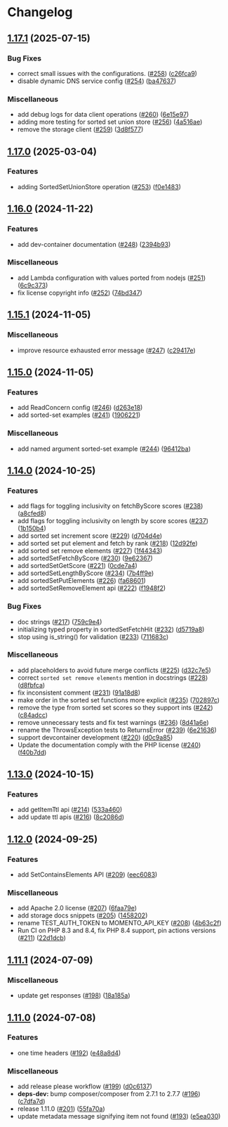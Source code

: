 # Changelog

## [1.17.1](https://github.com/momentohq/client-sdk-php/compare/v1.17.0...v1.17.1) (2025-07-15)


### Bug Fixes

* correct small issues with the configurations. ([#258](https://github.com/momentohq/client-sdk-php/issues/258)) ([c26fca9](https://github.com/momentohq/client-sdk-php/commit/c26fca99b0523a325474892006a24c5a8c187e36))
* disable dynamic DNS service config ([#254](https://github.com/momentohq/client-sdk-php/issues/254)) ([ba47637](https://github.com/momentohq/client-sdk-php/commit/ba47637651bd9426e481d38558d1bbf1b06447e4))


### Miscellaneous

* add debug logs for data client operations ([#260](https://github.com/momentohq/client-sdk-php/issues/260)) ([6e15e97](https://github.com/momentohq/client-sdk-php/commit/6e15e9794e967fe9445853ee13d9ae0720d72116))
* adding more testing for sorted set union store ([#256](https://github.com/momentohq/client-sdk-php/issues/256)) ([4a516ae](https://github.com/momentohq/client-sdk-php/commit/4a516ae634630684362e9f2954adb6859630a9a1))
* remove the storage client ([#259](https://github.com/momentohq/client-sdk-php/issues/259)) ([3d8f577](https://github.com/momentohq/client-sdk-php/commit/3d8f577f0feb3bc927e9574a4302600f90b97fe2))

## [1.17.0](https://github.com/momentohq/client-sdk-php/compare/v1.16.0...v1.17.0) (2025-03-04)


### Features

* adding SortedSetUnionStore operation ([#253](https://github.com/momentohq/client-sdk-php/issues/253)) ([f0e1483](https://github.com/momentohq/client-sdk-php/commit/f0e1483f7449363cec5e93721912a12111991405))

## [1.16.0](https://github.com/momentohq/client-sdk-php/compare/v1.15.1...v1.16.0) (2024-11-22)


### Features

* add dev-container documentation ([#248](https://github.com/momentohq/client-sdk-php/issues/248)) ([2394b93](https://github.com/momentohq/client-sdk-php/commit/2394b93a7196a873ff6bd698bbc5ee3a661ccf39))


### Miscellaneous

* add Lambda configuration with values ported from nodejs ([#251](https://github.com/momentohq/client-sdk-php/issues/251)) ([6c9c373](https://github.com/momentohq/client-sdk-php/commit/6c9c373f7abc23e89a1a9ce8a1c4c66a8b374550))
* fix license copyright info ([#252](https://github.com/momentohq/client-sdk-php/issues/252)) ([74bd347](https://github.com/momentohq/client-sdk-php/commit/74bd347114bc7e1eed6f25d2059c511b4090926a))

## [1.15.1](https://github.com/momentohq/client-sdk-php/compare/v1.15.0...v1.15.1) (2024-11-05)


### Miscellaneous

* improve resource exhausted error message ([#247](https://github.com/momentohq/client-sdk-php/issues/247)) ([c29417e](https://github.com/momentohq/client-sdk-php/commit/c29417ee8f746147cfce145ece9112343c43f4ca))

## [1.15.0](https://github.com/momentohq/client-sdk-php/compare/v1.14.0...v1.15.0) (2024-11-05)


### Features

* add ReadConcern config ([#246](https://github.com/momentohq/client-sdk-php/issues/246)) ([d263e18](https://github.com/momentohq/client-sdk-php/commit/d263e182931823063f703e4b0345950ec5772275))
* add sorted-set examples ([#241](https://github.com/momentohq/client-sdk-php/issues/241)) ([1906221](https://github.com/momentohq/client-sdk-php/commit/19062216f82656d24c79c0f0386cf5009a7797b9))


### Miscellaneous

* add named argument sorted-set example ([#244](https://github.com/momentohq/client-sdk-php/issues/244)) ([96412ba](https://github.com/momentohq/client-sdk-php/commit/96412bad6426ebed0db210ec4e768c79b0f29692))

## [1.14.0](https://github.com/momentohq/client-sdk-php/compare/v1.13.0...v1.14.0) (2024-10-25)


### Features

* add flags for toggling inclusivity on fetchByScore scores ([#238](https://github.com/momentohq/client-sdk-php/issues/238)) ([a8cfed8](https://github.com/momentohq/client-sdk-php/commit/a8cfed84a6c56ae647edaa74d7a326efea202912))
* add flags for toggling inclusivity on length by score scores ([#237](https://github.com/momentohq/client-sdk-php/issues/237)) ([1b150b4](https://github.com/momentohq/client-sdk-php/commit/1b150b4aa9594cb0856b3a2f0d003438d7d16285))
* add sorted set increment score ([#229](https://github.com/momentohq/client-sdk-php/issues/229)) ([d704d4e](https://github.com/momentohq/client-sdk-php/commit/d704d4e43cd1109e5c2433011fefb07978e6963b))
* add sorted set put element and fetch by rank ([#218](https://github.com/momentohq/client-sdk-php/issues/218)) ([12d92fe](https://github.com/momentohq/client-sdk-php/commit/12d92fe3ee2671844a27b53578f564c7d938cdbc))
* add sorted set remove elements ([#227](https://github.com/momentohq/client-sdk-php/issues/227)) ([1f44343](https://github.com/momentohq/client-sdk-php/commit/1f443435bc3b90ba98bbc9cde910f00918f406d8))
* add sortedSetFetchByScore ([#230](https://github.com/momentohq/client-sdk-php/issues/230)) ([9e62367](https://github.com/momentohq/client-sdk-php/commit/9e6236716bc608dbec9f6f53b35d6b35c9169a5b))
* add sortedSetGetScore ([#221](https://github.com/momentohq/client-sdk-php/issues/221)) ([0cde7a4](https://github.com/momentohq/client-sdk-php/commit/0cde7a48c6e94c86ff268e3b9625b2bf7c408e04))
* add sortedSetLengthByScore ([#234](https://github.com/momentohq/client-sdk-php/issues/234)) ([7b4ff9e](https://github.com/momentohq/client-sdk-php/commit/7b4ff9eada9ed7202e5c5cad9c6fee18aea1ffa9))
* add sortedSetPutElements ([#226](https://github.com/momentohq/client-sdk-php/issues/226)) ([fa68601](https://github.com/momentohq/client-sdk-php/commit/fa6860132c7d4187565938b72babba9d42ac7703))
* add sortedSetRemoveElement api ([#222](https://github.com/momentohq/client-sdk-php/issues/222)) ([f1948f2](https://github.com/momentohq/client-sdk-php/commit/f1948f219d274a6a17594045b50b84746ebfe828))


### Bug Fixes

* doc strings ([#217](https://github.com/momentohq/client-sdk-php/issues/217)) ([759c9e4](https://github.com/momentohq/client-sdk-php/commit/759c9e4318a2fee1859e095a0c6d3cfb248fcdae))
* initializing typed property  in sortedSetFetchHit ([#232](https://github.com/momentohq/client-sdk-php/issues/232)) ([d5719a8](https://github.com/momentohq/client-sdk-php/commit/d5719a86367d08072ea63a51673328223582b3bf))
* stop using is_string() for validation ([#233](https://github.com/momentohq/client-sdk-php/issues/233)) ([711683c](https://github.com/momentohq/client-sdk-php/commit/711683c63afd7f50c5f532fae24b5ede4c8c8bfe))


### Miscellaneous

* add placeholders to avoid future merge conflicts ([#225](https://github.com/momentohq/client-sdk-php/issues/225)) ([d32c7e5](https://github.com/momentohq/client-sdk-php/commit/d32c7e5e18b3c8aac68d17c54d3860c16e23d512))
* correct `sorted set remove elements` mention in docstrings ([#228](https://github.com/momentohq/client-sdk-php/issues/228)) ([d8fbfca](https://github.com/momentohq/client-sdk-php/commit/d8fbfcaf5076133dc10a5274e30b5327d494c7fe))
* fix inconsistent comment ([#231](https://github.com/momentohq/client-sdk-php/issues/231)) ([91a18d8](https://github.com/momentohq/client-sdk-php/commit/91a18d86f2207fa47176350fb3de5b142648a0fb))
* make order in the sorted set functions more explicit ([#235](https://github.com/momentohq/client-sdk-php/issues/235)) ([702897c](https://github.com/momentohq/client-sdk-php/commit/702897c5d69ebbeba533ebe4955823ba228c9d38))
* remove the type from sorted set scores so they support ints ([#242](https://github.com/momentohq/client-sdk-php/issues/242)) ([c84adcc](https://github.com/momentohq/client-sdk-php/commit/c84adcca5ab05d728967b563355b63bfd76b7789))
* remove unnecessary tests and fix test warnings ([#236](https://github.com/momentohq/client-sdk-php/issues/236)) ([8d41a6e](https://github.com/momentohq/client-sdk-php/commit/8d41a6ec34a1ddf12af87e035ac5e8e71913aeaa))
* rename the ThrowsException tests to ReturnsError ([#239](https://github.com/momentohq/client-sdk-php/issues/239)) ([6e21636](https://github.com/momentohq/client-sdk-php/commit/6e2163625c0e2ce8a3ed6f6ff51d0382e053c2fe))
* support devcontainer development ([#220](https://github.com/momentohq/client-sdk-php/issues/220)) ([d0c9a85](https://github.com/momentohq/client-sdk-php/commit/d0c9a85d6369ec761447c4c264a5dd505baadab5))
* Update the documentation comply with the PHP license ([#240](https://github.com/momentohq/client-sdk-php/issues/240)) ([f40b7dd](https://github.com/momentohq/client-sdk-php/commit/f40b7dd67d12515acd82009f127fdb28a25ed3ec))

## [1.13.0](https://github.com/momentohq/client-sdk-php/compare/v1.12.0...v1.13.0) (2024-10-15)


### Features

* add getItemTtl api ([#214](https://github.com/momentohq/client-sdk-php/issues/214)) ([533a460](https://github.com/momentohq/client-sdk-php/commit/533a46075ff97510230ae6a717c4fbc71eac9429))
* add update ttl apis ([#216](https://github.com/momentohq/client-sdk-php/issues/216)) ([8c2086d](https://github.com/momentohq/client-sdk-php/commit/8c2086d1baf5ef7a6e544cd1b5acf73fc5b1e155))

## [1.12.0](https://github.com/momentohq/client-sdk-php/compare/v1.11.1...v1.12.0) (2024-09-25)


### Features

* add SetContainsElements API ([#209](https://github.com/momentohq/client-sdk-php/issues/209)) ([eec6083](https://github.com/momentohq/client-sdk-php/commit/eec6083305d82d45136889e522db5c61d922333d))


### Miscellaneous

* add Apache 2.0 license ([#207](https://github.com/momentohq/client-sdk-php/issues/207)) ([6faa79e](https://github.com/momentohq/client-sdk-php/commit/6faa79e6c4eac1ad4c5b9a0fde1068815349d272))
* add storage docs snippets ([#205](https://github.com/momentohq/client-sdk-php/issues/205)) ([1458202](https://github.com/momentohq/client-sdk-php/commit/14582029121383e5904673df8b82ce03fe6ef74a))
* rename TEST_AUTH_TOKEN to MOMENTO_API_KEY ([#208](https://github.com/momentohq/client-sdk-php/issues/208)) ([4b63c2f](https://github.com/momentohq/client-sdk-php/commit/4b63c2f19d831e097068a1d918c792a23978314f))
* Run CI on PHP 8.3 and 8.4, fix PHP 8.4 support, pin actions versions ([#211](https://github.com/momentohq/client-sdk-php/issues/211)) ([22d1dcb](https://github.com/momentohq/client-sdk-php/commit/22d1dcbc5986862f829d7fae8a0dd00a12ad6d74))

## [1.11.1](https://github.com/momentohq/client-sdk-php/compare/v1.11.0...v1.11.1) (2024-07-09)


### Miscellaneous

* update get responses ([#198](https://github.com/momentohq/client-sdk-php/issues/198)) ([18a185a](https://github.com/momentohq/client-sdk-php/commit/18a185a153422c710c451af0a96f676a57b63dc2))

## [1.11.0](https://github.com/momentohq/client-sdk-php/compare/v1.10.0...v1.11.0) (2024-07-08)


### Features

* one time headers ([#192](https://github.com/momentohq/client-sdk-php/issues/192)) ([e48a8d4](https://github.com/momentohq/client-sdk-php/commit/e48a8d4adc5ae7fb70a80ade2a53646372a785bd))


### Miscellaneous

* add release please workflow ([#199](https://github.com/momentohq/client-sdk-php/issues/199)) ([d0c6137](https://github.com/momentohq/client-sdk-php/commit/d0c6137dd707719d366be4f2ef474fcb42b90379))
* **deps-dev:** bump composer/composer from 2.7.1 to 2.7.7 ([#196](https://github.com/momentohq/client-sdk-php/issues/196)) ([c7dfa7d](https://github.com/momentohq/client-sdk-php/commit/c7dfa7da3d03a84ca01f180c974403d40dca8a7d))
* release 1.11.0 ([#201](https://github.com/momentohq/client-sdk-php/issues/201)) ([55fa70a](https://github.com/momentohq/client-sdk-php/commit/55fa70a571ef6e3bb7cbab6745aa53fc0fe6ec86))
* update metadata message signifying item not found ([#193](https://github.com/momentohq/client-sdk-php/issues/193)) ([e5ea030](https://github.com/momentohq/client-sdk-php/commit/e5ea0304c26d4c641a137c395e6201186691a816))
